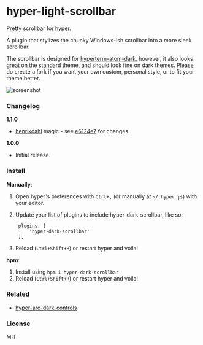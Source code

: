 # hyper-light-scrollbar
Pretty scrollbar for [hyper](https://github.com/zeit/hyper).

A plugin that stylizes the chunky Windows-ish scrollbar into a more sleek scrollbar.

The scrollbar is designed for [hyperterm-atom-dark](https://github.com/mdo/hyperterm-atom-dark), however, it also looks great on the standard theme, and should look fine on dark themes. Please do create a fork if you want your own custom, personal style, or to fit your theme better.

![screenshot](https://dev.moso.io/hyper/hyper-dark-scrollbar/screenshot.png)

### Changelog
**1.1.0**
- [henrikdahl](https://github.com/henrikdahl) magic - see [e6124e7](https://github.com/moso/hyper-dark-scrollbar/commit/e6124e7640291940acf46883d4022bef900ada60) for changes.

**1.0.0**
- Initial release.

### Install

**Manually**:

1. Open hyper's preferences with `Ctrl+,` (or manually at `~/.hyper.js`) with your editor.
2. Update your list of plugins to include hyper-dark-scrollbar, like so:

        plugins: [
            'hyper-dark-scrollbar'
        ],

3. Reload (`Ctrl+Shift+R`) or restart hyper and voila!

**hpm**:

1. Install using `hpm i hyper-dark-scrollbar`
2. Reload (`Ctrl+Shift+R`) or restart hyper and voila!

### Related

- [hyper-arc-dark-controls](https://github.com/moso/hyper-arc-dark-controls)

### License

MIT
